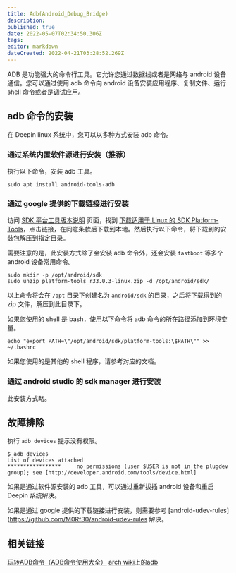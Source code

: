 ```yaml
---
title: Adb(Android_Debug_Bridge)
description: 
published: true
date: 2022-05-07T02:34:50.306Z
tags: 
editor: markdown
dateCreated: 2022-04-21T03:28:52.269Z
---
```


ADB 是功能强大的命令行工具。它允许您通过数据线或者是网络与 android 设备通信。您可以通过使用 adb 命令向 android 设备安装应用程序、复制文件、运行 shell 命令或者是调试应用。

## adb 命令的安装

在 Deepin linux 系统中，您可以以多种方式安装 adb 命令。

### 通过系统内置软件源进行安装（推荐）

执行以下命令，安装 adb 工具。

``` shell
sudo apt install android-tools-adb
```

### 通过 google 提供的下载链接进行安装

访问 [SDK 平台工具版本说明](https://developer.android.com/studio/releases/platform-tools) 页面，找到 [下载适用于 Linux 的 SDK Platform-Tools](https://dl.google.com/android/repository/platform-tools-latest-linux.zip)，点击链接，在同意条款后下载到本地。然后执行以下命令，将下载到的安装包解压到指定目录。

需要注意的是，此安装方式除了会安装 adb 命令外，还会安装 `fastboot` 等多个 android 设备常用命令。

``` shell
sudo mkdir -p /opt/android/sdk
sudo unzip platform-tools_r33.0.3-linux.zip -d /opt/android/sdk/
```

以上命令将会在 `/opt` 目录下创建名为 `android/sdk` 的目录，之后将下载得到的 zip 文件，解压到此目录下。

如果您使用的 shell 是 bash，使用以下命令将 adb 命令的所在路径添加到环境变量。

```
echo "export PATH=\"/opt/android/sdk/platform-tools:\$PATH\"" >> ~/.bashrc
```

如果您使用的是其他的 shell 程序，请参考对应的文档。

### 通过 android studio 的 sdk manager 进行安装

此安装方式略。

## 故障排除

执行 `adb devices` 提示没有权限。

```
$ adb devices
List of devices attached
*****************     no permissions (user $USER is not in the plugdev group); see [http://developer.android.com/tools/device.html]
```

如果是通过软件源安装的 adb 工具，可以通过重新拔插 android 设备和重启 Deepin 系统解决。

如果是通过 google 提供的下载链接进行安装，则需要参考 [android-udev-rules](https://github.com/M0Rf30/android-udev-rules 解决。

## 相关链接
[玩转ADB命令（ADB命令使用大全）](https://blog.csdn.net/zhonglunshun/article/details/78362439)
[arch wiki上的adb](https://wiki.archlinux.org/index.php/Android_Debug_Bridge)
